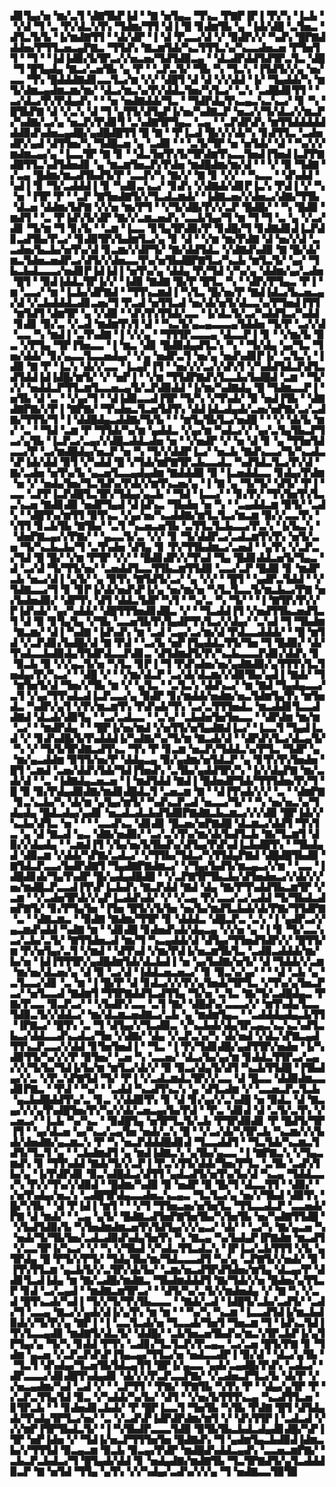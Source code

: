 ▟▊▜▄▞▅▝▆▞▃▜▝▟▇▜▙▛▐▟▝▝▇▝▅▜▄▃▝▜▚▃▝▛▇▛▐▛▐▝▛▞▚▝▐▃▙▝▝▞▟▝▜▝▃▝▛▞▟▃▚▜▚▝▜▟▆▞▜▜▝▟▐▝█▝▊▟▆▜▙▝▄▝▐▟▞▟█▝▃▜▅▃▝▟▜▃▜▞▙▝▐▞▆▟▇▜▜▝▝▟▞▟▛▝▐▝▟▝▛▃▃▞▟▝▞▝▉▟▛▞▞▝▚▟▚▝█▛▇▟▟▟▅▞▛▜▜▃▅▃▄▛▇▃▝▜▜▟▚▝▇▃▆▜▟▞▚▃▜▜▜▃▚▞▚▃▃▟▅▃▅▝▛▜▅▜▜▝▝▜▝▝▐▟▐▟▉▞▙▜▛▃▞▞▅▃▅▞▜▟▜▟▉▃▄▝▝▟▃▟▛▟▟▜▟▜▛▃▜▃▝▟█▝▜▝█▜▄▟▄▝▇▃▞▃▅▜▙▝▄▝▛▝▝▃▛▃▜▞▝▜▙▝▚▝▜▃▚▝▐▜▟▜▞▞▄▝▅▞▃▃▝▜▚▝█▟▟▟▇▟▊▃▃▜▃▞▆▝▞▞▝▟█▜▝▟▝▟▝▞▞▟▟▝▐▞▝▜▄▟▟▞▚▝▆▜▞▟▆▃▄▟▆▃▆▞▆▞▝▟▃▞▆▃▚▞▛▞▟▟▃▜▅▞▚▜▃▞▝▃▚▝▃▟█▟▊▜▜▝▝▃▞▟▃▞▛▞▛▟▄▟▚▝▝▝▅▝▅▟▇▟▟▞▜▃▝▝▜▟▛▟▄▜▚▃▄▃▚▃▚▃▞▝▊▝▚▝█▜▙▛▇▝▟▝▞▃▚▝▟▝▜▝▄▜▜▞▟▜▄▛▐▞▅▞▚▟▇▃▛▝▅▃▞▞▜▞▟▃▞▞▆▃▛▞▚▟▇▞▃▞▄▝▅▃▛▞▛▟▊▜▝▃▚▟▇▜▛▜▄▃▝▃▄▝▝▃▛▟▛▟▚▝▆▜▜▟▟▟▟▟▟▟▉▟▚▟▅▃▄▟█▞▄▟█▟█▜▜▝█▝▇▝▝▛▐▃▟▝█▞▞▞▟▞▚▝▊▟▜▜▃▝▃▟▅▟▛▞▄▟▝▟▜▜▅▞▚▝▜▟█▃▅▝▄▝▃▟▉▝▝▝▃▜▞▜▛▝▅▝▅▜▟▞▝▟▝▝▚▞▞▞▆▟▆▃▄▞▄▝▐▃▃▜▛▝▇▝▊▝▝▟▃▜▅▜▚▜▞▜▛▟▆▜▚▃▃▜▅▟▐▜▅▟▐▃▛▛▇▟█▜▜▃▚▟▜▟▅▟▊▝▄▝▆▃▆▜▅▃▛▞▛▟▅▝▆▟█▟▆▞▆▞▟▝▝▝▞▝▉▝▜▟▇▝▞▃▄▝█▟▆▞▆▃▟▜▙▟▜▞▛▝▃▃▛▞▚▝▇▞▞▝▇▝▊▝▞▞▝▝▚▃▃▝▝▟▚▟▟▝▚▟▐▝▊▝▜▞▃▟▟▟▐▝▊▝▚▟▊▃▚▃▞▝▊▟▚▝▞▟▇▟▞▟▊▛▐▃▚▝▛▟▐▝▞▝▚▝▅▝▐▜▛▝▛▝▝▃▛▝▇▜▅▟▇▜▞▞▜▃▟▃▆▟▞▝▐▟▇▃▅▞▞▟▅▃▞▟▇▞▜▜▙▝▟▃▅▝▟▟▆▞▙▛▇▝▞▞▅▝▆▞▛▜▝▝▞▜▞▟█▞▛▞▞▃▛▝█▟█▞▝▝▚▝█▟▉▝▆▟▜▝▝▃▝▛▐▟▚▜▞▟▛▝▇▞▞▃▆▃▅▟▚▝▃▃▙▜▄▞▜▝▆▝▜▝▜▝▃▝▄▝▞▃▞▟▊▝▜▞▆▝▜▝▊▞▙▝▝▃▆▝▐▃▃▝▊▜▄▜▛▟▉▞▛▝▊▟█▞▜▝▊▟▇▟▊▟▐▃▛▟▊▃▟▜▙▞▛▃▞▝▊▟▉▜▛▞▙▟▆▜▃▞▄▝▊▝▟▝▝▞▆▝▆▞▛▟▇▝▟▝▅▞▞▟▝▃▃▟▅▞▙▃▙▞▅▜▚▞▟▝▊▃▆▞▞▟▛▜▞▝▇▞▟▟▜▟▃▝▞▟▇▟▚▟▉▝▇▝█▞▟▞▆▃▜▟▅▃▅▟▛▃▞▟▜▞▞▟▅▃▃▜▚▞▅▜▙▟█▛▇▜▃▞▚▃▙▝▆▜▃▜▞▝▄▞▝▜▙▃▙▟▃▃▃▞▅▟▊▛▐▟▐▟▐▝▅▜▚▞▄▝▟▟▄▝▛▞▜▟▝▞▚▞▄▝▟▟▆▞▄▞▃▟▅▝█▜▝▝▉▟▐▟▟▃▜▛▐▞▞▝▐▟▉▝▇▟▇▝█▞▛▝█▜▃▝▚▝▝▟▛▞▛▜▄▃▝▛▐▝▆▝▃▃▞▝▆▝▐▃▙▞▟▛▇▟▝▝▜▜▚▃▆▟▐▝▚▜▃▝█▞▅▞▛▝▇▟▐▟▃▞▙▃▅▃▄▞▟▝▞▃▙▟▟▟▃▟▊▃▅▞▜▝▛▃▟▝▅▜▜▃▟▝▅▞▟▞▅▜▞▟▃▃▚▞▛▜▅▟▐▜▜▝▆▜▟▜▝▟▆▜▛▝▄▝▞▟▉▝▝▟▚▜▚▜▜▟▞▃▃▝▐▞▟▃▜▞▃▞▚▟▟▜▃▞▚▟▟▝▊▟▊▝▉▞▃▝▞▃▟▝▆▟▆▜▚▜▝▟▝▝▚▃▜▞▄▃▄▃▃▃▄▜▟▟▅▝▜▞▛▝▃▞▞▟▝▃▃▝▚▝▆▟▐▝▃▜▚▟▇▝▐▝▞▞▄▝▝▜▜▜▛▃▃▃▄▝▟▃▃▛▐▝▊▝▝▞▆▞▙▝▉▃▝▞▛▜▄▝▜▛▐▜▅▃▃▝▐▝▆▃▝▟▊▝█▟▉▟▄▟▜▃▚▝▚▝▝▜▞▟▄▝▄▞▜▃▝▜▅▞▟▟▞▝▊▞▄▃▃▜▃▃▅▟▄▞▝▞▄▝▅▟▛▃▜▝▅▞▄▝▅▟▚▟▊▛▐▞▝▃▜▃▚▝▐▟▉▝▇▝▛▝▐▃▚▝▟▞▞▃▃▝▐▃▄▛▐▜▝▝▅▞▞▞▃▞▞▟▚▜▝▞▚▟▟▜▟▃▛▟▜▃▟▜▟▟▐▟▐▟█▞▆▜▞▝▞▝▅▛▐▝▝▞▆▝▜▜▟▛▇▟▚▜▃▃▙▞▙▟█▟▝▃▆▝▝▜▞▞▞▝▅▟▟▃▛▜▜▃▆▜▃▃▅▃▄▜▞▃▛▟▉▟▟▝▐▞▆▞▚▟▇▟▄▝█▝▜▟▆▃▃▛▐▝▅▜▙▝▟▝▃▝▝▞▄▞▜▝▝▟▐▟▉▃▃▟▐▜▛▝▜▞▚▝▞▜▚▟▞▝▉▝▅▟▐▜▙▝▝▟▇▟▇▛▇▞▞▛▐▝▇▛▇▞▝▜▚▟▅▃▜▃▅▜▟▜▚▝▟▟▐▟▃▟▄▟▞▃▅▞▅▛▇▞▃▞▃▟▇▞▜▜▜▞▜▝▐▝▟▟█▟▄▃▟▟▇▞▜▞▙▝▝▝▆▜▄▜▙▜▃▞▅▟█▝▝▝▞▝▟▞▙▝▆▞▝▃▝▝▜▟▝▃▆▝▛▝▜▜▟▞▚▞▆▝▄▟▟▃▝▞▄▞▆▝▚▟▃▞▞▝▄▞▃▜▄▜▙▃▛▜▃▞▄▜▙▝▐▃▛▃▞▃▄▞▞▟█▃▟▟▃▟▅▝▅▝▝▞▅▟▛▝▞▝▅▝▟▝▊▝▄▝▜▜▅▜▟▃▃▞▛▝▃▞▆▟█▟▄▞▅▃▛▝▅▝▚▝▜▞▞▟▟▛▐▃▞▝▅▃▙▝▇▟▚▃▃▞▜▞▚▃▟▃▚▛▐▟▞▟▟▝▉▜▝▞▚▟▟▝█▝▞▜▟▞▆▛▇▜▛▃▙▃▃▟▃▝▚▟▜▟▃▜▃▞▛▞▟▝▇▞▃▟▅▝▅▜▚▞▙▝▄▃▅▜▃▃▄▟▄▟▆▝▇▟▟▟▉▝▉▝▐▃▅▟▟▃▃▝▊▟▄▞▛▟▆▝▅▝▞▝▅▟▄▜▅▞▜▃▜▟▚▞▛▟▞▞▆▜▚▃▅▞▄▝▐▝▇▝▄▝▜▞▜▞▝▟▜▞▝▛▐▝▃▃▝▃▛▛▐▃▛▟█▜▃▜▛▞▜▟▄▞▄▃▙▝▝▜▟▝▐▃▃▞▝▝▊▞▛▞▝▜▚▜▅▜▚▜▃▃▚▃▅▝▇▟▊▟▉▝▅▟▛▜▄▟▝▟▐▟▚▃▝▜▙▟▅▝▅▝▚▝▝▃▄▟▟▃▆▝▉▜▞▝▃▟▚▝▝▟█▜▚▞▆▜▜▝▉▜▚▃▝▞▄▞▅▞▚▃▟▟▇▞▆▜▃▜▃▞▆▃▆▝▉▞▞▃▃▜▚▝▚▜▜▝▊▃▙▜▙▝▇▜▙▞▝▃▜▝▚▃▅▃▅▜▙▝▃▜▜▃▜▃▙▃▃▞▛▃▚▝▐▞▙▃▚▝▝▟▅▛▇▃▄▞▞▛▇▞▝▝▄▃▃▜▞▃▝▞▞▝▊▝▜▞▟▟▛▃▞▃▟▃▆▜▚▜▚▝▅▜▞▃▅▝▜▞▚▃▙▃▙▞▜▝▃▜▚▟▅▝▟▜▄▝▊▝▛▞▜▜▙▟▆▃▞▃▅▟▝▝▄▜▚▝▞▃▛▃▞▜▟▝█▝█▞▝▞▆▝▛▜▛▝▞▞▝▝█▟▊▟▛▞▞▜▚▟▝▜▄▝█▟▊▟▟▃▅▜▞▜▄▃▝▟▝▃▞▟▝▜▞▜▜▞▅▞▝▃▅▟▟▜▃▃▜▜▙▃▆▜▜▟▉▝▃▃▞▃▛▝█▟▉▝▊▝▆▟▛▃▙▝▅▃▞▟▐▝▄▜▞▝▄▝▉▜▚▝▇▜▟▜▞▃▞▝▄▝▞▞▝▝█▜▝▝▄▟▛▃▜▟▟▝▝▞▜▟▇▃▃▞▜▝▊▝▊▛▐▞▟▞▅▟▚▛▐▞▄▝▅▞▆▞▅▝▚▜▃▜▃▃▜▞▆▃▙▃▞▛▇▝▅▞▙▟▅▟▉▞▝▟▛▜▚▝▟▜▝▟▟▃▜▟▛▝▚▜▝▝▚▞▃▝▚▝▜▞▝▝▐▝▇▜▛▞▛▞▞▛▐▟▚▟▞▝▄▞▚▟▟▞▝▟█▜▜▜▅▟▊▟█▃▝▞▝▝▜▃▟▟▐▜▝▞▅▟▜▜▙▃▅▟▜▃▜▝▟▝▉▝▊▜▄▜▄▝▞▜▙▝▃▃▅▜▙▜▚▜▄▟▛▜▚▜▃▞▞▟▄▞▝▃▚▟▝▜▝▜▙▟▆▝▇▃▆▞▝▟▐▝▚▟▇▝▐▟▚▟▚▝▆▝▃▟▝▃▄▞▃▞▆▞▟▝▛▟▃▃▟▟▟▞▝▝█▝▆▜▟▝▞▃▛▟▊▞▙▟█▞▟▝▇▝▛▟▝▝▃▞▙▝▅▛▐▜▄▟▟▃▜▜▞▜▅▝▜▝█▟▉▞▝▟▞▜▚▟▃▃▙▟▉▟▄▜▜▟▛▟▃▃▛▟▊▃▝▟▜▟▆▟▜▞▛▞▚▃▙▃▃▃▛▟▊▞▟▟▚▝▊▝▉▃▙▝▉▝▞▞▄▃▜▞▅▝▚▜▃▝▊▛▐▝▜▝▛▟▚▟▅▞▅▞▄▟▇▟▉▞▄▜▜▜▚▜▃▜▅▟▄▞▛▞▚▃▞▝▝▟█▝▞▝▝▞▆▞▟▃▛▝▃▞▟▞▟▃▆▞▞▟▉▜▙▞▄▟▐▝▇▟▞▝▜▝▆▜▅▜▞▟▝▜▅▞▞▜▙▝▆▝▞▝▄▜▃▝▝▃▜▃▚▝▟▟▚▃▞▝▆▝▇▟▝▜▄▟▄▃▃▞▃▜▝▞▄▞▜▜▚▟▃▟▐▃▛▃▃▞▄▝▉▟▛▝▊▞▆▟▟▞▅▟▆▞▅▃▜▟▆▜▄▜▚▝▆▜▅▟▃▝▚▟▛▞▄▜▝▞▛▞▆▃▆▜▚▝▛▟▚▟▞▜▚▝▃▞▃▜▜▜▅▟▃▝▆▃▟▟▊▜▃▃▟▟▇▟▝▟▃▟▞▟▉▜▄▝▝▃▞▃▟▃▃▝▝▃▚▞▝▃▙▟▅▜▅▜▅▃▃▝▝▟▛▟▆▝▆▞▆▝▃▞▝▝▆▟▛▟▄▝▝▝█▛▐▞▅▞▆▟▝▞▅▜▜▞▅▜▄▟▇▟▐▃▞▝▐▃▃▜▝▜▄▟▐▃▟▝▞▝▊▟▚▟█▞▙▜▚▟▟▟▐▞▚▟▇▞▚▞▜▞▆▝▇▃▟▞▟▝▝▟▛▟▚▜▃▞▟▃▄▜▞▝▚▝▞▝▜▞▙▜▛▟▇▃▟▜▚▃▝▜▚▝▛▝▊▃▆▝▅▃▛▞▜▟▟▃▚▞▛▜▃▝▜▟▛▝▄▝▆▞▄▃▟▟▆▝▉▜▜▞▅▞▛▝▟▟▄▃▄▝▉▞▄▟▆▞▅▜▟▃▛▝▄▝▊▜▚▜▚▜▅▟▅▝█▜▝▃▆▟▝▃▅▞▟▟▚▜▟▞▜▟▐▜▅▟▚▝▃▜▙▞▄▟▟▜▛▞▚▝▐▞▞▟▄▛▇▝▆▞▃▟▞▟▝▝▃▝▐▟▇▟▄▃▅▃▅▝▐▝▆▟▜▟▟▝▇▟▐▝█▟▅▟▛▜▟▞▜▜▜▟▅▞▛▞▜▝█▝▉▝▉▞▛▟▄▟▉▟▇▞▆▟▊▟█▟▃▜▝▃▅▃▆▝▇▝▝▟▐▜▚▟▞▞▞▝▃▝▝▟▆▛▇▝▊▃▚▃▙▞▚▝▟▞▆▝▄▜▄▞▆▜▞▝▚▟▚▃▛▃▟▝▅▃▃▞▜▞▝▝▚▝▅▞▅▃▚▞▜▟▄▟▄▝█▟▃▟▄▞▄▟▊▝▅▃▟▃▟▃▙▟▜▟▉▛▇▟▇▃▙▃▆▃▞▞▞▟▉▝█▛▐▟▞▞▚▃▙▞▟▜▃▝▅▝▝▝▝▃▃▟▚▃▝▟▊▟▊▝█▃▅▞▅▛▇▟█▝▟▃▆▃▞▟▟▜▝▜▚▜▃▝▄▝▟▝▇▃▟▝▄▃▝▟▇▞▅▟▉▞▝▃▞▃▚▜▚▞▆▞▟▞▙▟▜▃▙▝▇▞▜▃▆▜▝▟▉▞▞▟▄▟▄▝▝▃▆▟▐▜▝▞▙▞▅▞▙▜▙▟▚▞▟▜▄▞▛▟▚▟▐▃▙▟█▜▚▝▝▜▙▟▄▟▝▟▉▃▆▝▞▟▟▞▚▛▇▞▃▟▃▞▝▞▜▜▙▞▜▟▃▞▚▜▜▟▄▛▇▟▝▟█▟█▜▙▟▉▝▇▜▟▃▛▃▃▞▙▟▛▟▇▜▝▜▄▟▇▛▇▟▆▃▞▝▞▜▄▞▙▟▜▞▆▃▄▃▞▞▆▝▝▃▃▝▐▟█▟▊▟▞▜▄▜▚▟▛▝█▞▄▟▄▟█▟█▝▝▞▃▛▇▜▛▜▙▃▙▞▟▜▅▟▅▃▞▞▟▞▞▞▅▞▆▟█▃▛▃▃▟▐▜▚▛▐▃▙▟▚▝▇▃▛▟▟▝▇▟▝▟▄▝▇▞▛▜▚▟▟▜▙▃▆▜▛▝▞▃▆▝▝▞▃▟▅▜▛▟▞▞▄▛▐▃▟▟▚▟▞▝▞▝▞▃▄▝▛▞▃▃▞▃▞▃▟▟▝▜▞▜▙▟▃▟▅▛▇▜▞▝▊▞▛▜▄▜▅▝▐▜▅▝█▜▞▞▙▜▅▝▅▞▙▞▆▟▜▃▙▟▞▟▞▛▇▞▜▜▟▛▇▝▃▝▝▟▇▃▆▃▝▝▉▟▇▝▇▟▆▞▜▜▛▝▊▝▟▟▟▃▝▟█▃▛▃▝▃▚▝▐▝▄▟▛▃▞▞▄▃▆▟▚▟▟▝▚▟▇▝▆▝▝▟▊▟█▝▊▟▅▟▚▟▞▟▄▃▄▝▞▞▅▝▄▝▐▝▊▝▜▞▃▃▚▃▞▃▙▞▃▜▞▝▇▜▜▟▅▃▟▝▆▞▜▝▚▃▄▟▟▞▟▝▟▜▄▞▜▜▅▟▜▟▛▞▞▝█▜▜▞▆▝▛▞▅▜▄▞▃▜▝▞▆▟▝▝▟▜▚▟▝▞▆▞▛▟▐▞▅▃▆▜▙▜▃▝▃▟▉▃▟▟▟▞▆▞▙▞▅▝▐▟▐▜▜▜▛▞▄▟█▟▆▜▟▞▟▃▙▟▐▝▅▝▄▞▙▟▇▞▅▜▞▝▟▝▜▟▟▞▞▃▆▝▆▞▅▞▟▃▅▞▄▝▟▝▉▝▃▞▟▝▐▟▟▃▅▃▅▃▞▝▊▝▉▃▚▞▄▞▝▝▝▟▝▃▙▝▄▝▃▜▃▃▞▟▊▝▃▝▆▝▐▝█▞▛▝▟▝▊▟▃▞▞▞▛▞▄▜▅▟▞▜▛▜▃▝▞▜▚▞▄▜▅▃▛▃▞▝▅▜▃▃▟▝▇▟▆▜▝▜▜▛▇▟▟▜▃▟▜▜▄▝▜▞▅▝▃▜▃▝▇▞▜▞▃▟█▟▄▃▝▛▇▞▛▃▃▝▉▃▛▃▞▝▝▞▙▟▛▞▃▃▝▃▜▝▇▞▝▟█▟▚▞▃▃▃▞▞▝▆▜▚▟▄▜▃▃▜▟▉▃▜▞▞▟▟▃▞▝▆▞▟▃▆▃▅▟▇▃▞▃▙▝▄▝▆▟▆▜▄▃▝▝▃▟▟▟▄▟▄▃▙▜▜▝▐▛▇▃▞▝█▜▚▝▃▝▜▝▟▜▄▞▞▜▃▟▉▃▝▞▚▃▙▟▞▟▄▜▛▃▄▃▚▃▚▃▚▟▜▃▙▃▞▟▟▃▃▟▚▃▟▃▞▜▅▝▞▟▇▞▝▟▄▝▞▃▛▃▚▞▚▝▟▞▅▟▝▞▟▃▚▛▇▃▄▟▜▜▚▃▛▃▃▞▞▟▟▝▊▜▅▜▅▟▐▝▝▜▃▝▐▝▛▞▜▟▊▟█▞▄▟▜▜▛▞▅▟▅▝▐▞▚▟▉▜▜▞▚▞▞▞▛▝▉▜▅▞▝▃▅▝▚▝▃▃▅▞▝▟▃▞▙▞▄▞▆▝▊▟▟▃▜▜▛▃▞▃▄▞▞▞▜▞▙▞▜▟▐▞▙▞▆▝▆▜▃▞▟▞▞▝▉▝▉▃▞▟▄▜▞▟▜▝▚▃▙▜▜▟█▝▐▜▙▟▄▞▞▃▝▞▛▃▚▛▇▜▟▝▜▞▝▛▐▝▞▃▟▃▆▟▃▜▛▞▞▃▃▝▟▝█▃▃▝▟▟▉▟▆▃▃▟▊▛▇▃▝▝▛▟▝▝▚▞▝▝▃▟▟▝▚▃▟▜▚▃▚▝▄▝▟▜▃▟▆▝▞▝▃▃▅▃▛▃▜▃▙▝▄▃▙▟█▟▟▜▚▞▃▝▊▃▝▞▟▟▉▜▚▝▊▝▟▝▊▞▄▞▞▃▚▟█▝▅▝▉▟▃▝▟▝▇▃▄▞▞▞▄▜▚▟█▜▅▞▛▞▚▞▞▟▞▃▅▃▄▞▙▞▛▟▝▝▛▃▝▟▊▟▝▟▝▃▜▞▃▜▚▝▞▃▅▃▞▝▐▃▙▝▚▞▚▃▝▝▉▟█▜▄▝▅▜▛▜▃▜▞▃▙▝▛▜▛▟▉▟▊▝▛▝█▟▜▞▜▛▐▜▝▝▄▞▟▃▅▝▄▞▚▃▞▃▄▜▅▝▅▟▞▃▚▝█▝▝▞▃▞▟▞▚▜▛▃▙▝▚▃▆▞▞▞▙▟▞▟▅▟▇▞▄▃▆▃▚▝▛▝▚▝▅▃▛▟▟▟█▟▊▟▝▜▃▃▟▟▜▝▝▜▃▜▟▞▚▃▆▃▜▟▜▞▜▃▜▝▄▝▝▃▙▟▆▟▜▝▄▝▆▟▐▟▇▃▚▝▄▜▙▞▄▃▃▝▐▝▇▛▇▃▚▝▞▜▄▃▆▟▚▝▊▝▜▜▚▟▟▝▇▟▞▜▞▞▃▛▐▝▛▃▚▜▜▞▟▟▞▜▅▞▛▜▃▝▃▜▙▝▃▟▚▜▙▞▄▝▐▞▛▟▛▟▊▝▉▃▚▟█▟▃▞▟▜▜▝▄▟▃▟▜▞▅▜▚▞▙▞▟▝▚▃▄▝▜▟▟▃▃▞▚▝▛▞▞▜▚▞▞▟▉▟▝▝█▟▆▞▚▟▉▝▉▝▅▟▛▝▉▝█▞▜▝▟▃▃▜▜▝▝▟▉▞▝▞▅▜▚▟▄▞▅▃▚▝▃▟█▜▛▟▄▃▃▟▅▃▚▃▄▃▝▜▃▜▃▞▄▝▅▞▞▜▙▟▝▟▉▜▚▝█▞▚▜▙▝▝▟▝▛▐▟▐▝▆▜▝▝▝▞▜▝▜▜▅▃▅▞▅▜▅▜▃▝▜▜▃▃▟▃▛▝▃▃▅▟▞▛▇▝▟▝▆▟▞▝▝▃▄▝▄▜▞▝█▟▇▃▟▜▅▛▇▜▅▜▙▞▚▜▅▜▙▝▅▞▚▟▇▜▜▟█▝▝▞▙▟▜▟▉▞▙▝▚▜▅▟▆▟▆▃▅▜▚▜▟▜▄▞▞▞▄▃▞▝▟▞▝▝▃▞▚▝▇▞▄▃▅▝▚▝▅▟▞▜▞▜▙▜▅▞▃▟▃▟▉▟▚▟▄▜▅▜▚▝▚▝▇▃▄▝▚▞▙▟▄▛▐▛▇▟▆▝▆▃▟▜▝▞▃▃▜▛▐▞▚▃▞▝▞▝▚▝▞▜▙▟▝▞▚▟▃▜▜▃▟▃▚▝▐▛▐▃▞▃▙▜▜▜▝▞▙▝▄▜▛▟▄▝█▝▛▜▞▞▛▜▞▝▜▟▄▜▙▞▆▞▜▟▃▃▃▟▜▝▚▞▄▝▃▛▇▜▞▞▅▟▞▝▉▝▐▜▚▜▜▃▆▝▄▃▙▜▞▞▃▜▛▞▟▞▙▞▝▃▆▞▅▃▟▜▛▟▜▟▅▞▆▜▄▝▟▃▄▞▛▝▟▟▊▜▃▟▐▟▄▝▆▝▇▞▃▟█▞▆▟▇▃▝▜▙▟▆▟▟▟▜▝▇▞▜▟▞▞▅▝█▟▅▞▄▜▜▃▛▝▊▟▝▃▞▃▄▟▝▝▆▟▇▃▆▜▛▃▞▝▝▟▜▞▚▞▃▜▞▞▆▟▅▟▄▝▞▝▇▝▚▝▞▃▟▝█▜▚▃▟▞▚▟▐▝▜▞▞▜▞▜▚▜▙▃▃▃▝▝▇▟▞▃▟▝▐▟█▜▞▃▙▞▃▟▜▞▝▃▟▞▜▝▃▃▄▝▇▃▞▞▄▟▞▟▐▞▄▜▚▝▆▝▆▝▝▝▚▞▚▝▚▃▆▝▐▃▃▟▜▟▐▞▆▃▙▟▉▟▞▞▜▞▛▞▄▝▇▛▐▝▐▝▃▃▜▃▟▞▅▝▜▃▃▟▞▜▅▜▝▜▅▃▆▝▜▝▐▟▚▃▜▟▐▜▚▜▃▃▄▟▊▝▆▟▇▜▞▟▃▜▞▝▟▟█▞▝▃▙▜▅▃▅▜▙▟▚▞▆▃▚▜▛▃▙▛▐▞▄▜▛▜▄▞▄▝▜▞▚▝▊▟▟▝▛▜▚▝▃▟▊▞▜▃▜▃▛▞▛▃▄▃▝▃▞▃▅▝█▜▞▛▇▝▊▝▜▟▆▝▄▃▅▝▞▃▛▃▛▟▚▛▐▜▄▃▄▞▜▜▃▞▅▝▅▟▃▃▟▛▐▝▉▞▟▝▝▟▃▞▄▜▙▝▝▜▃▜▝▟▚▟▄▞▜▃▅▜▙▜▟▃▄▜▜▝█▛▐▞▄▃▃▝▄▟▞▃▄▟█▞▛▟▚▝▃▟▃▞▝▟▛▃▃▃▞▟▊▟█▜▚▟▄▟▊▝▟▞▞▞▛▃▛▃▃▛▇▞▝▞▃▟▅▃▛▜▃▞▙▝▟▞▛▝▞▞▅▃▄▟▆▞▚▟▝▃▟▝▞▝▝▃▛▜▜▝▝▛▇▞▝▛▇▜▙▝▚▜▚▝▛▝▝▟▄▞▄▜▛▝▛▝▞▃▛▃▜▜▄▜▟▝▉▃▝▞▚▟▟▞▚▞▙▞▝▟▜▝▝▞▅▞▙▜▜▜▚▃▄▝▚▃▟▜▜▃▅▝▊▜▛▃▙▝▝▝▊▟▅▟▊▃▙▟▞▝▛▝█▛▐▃▃▜▝▜▅▜▙▝▚▜▙▝▛▟▇▝█▜▝▟▜▟▄▟▞▜▚▟▄▜▛▜▃▞▅▞▝▃▝▞▃▟▚▛▐▟▛▟▛▟▆▞▆▜▝▞▝▟▚▜▜▛▐▝▃▟▃▟▝▞▞▞▆▛▐▜▛▜▙▟▃▜▞▝▐▝▚▜▙▟▛▃▃▃▜▟▉▝▉▜▙▜▙▃▙▟▃▟▄▟▊▟█▞▚▛▐▜▛▝▅▛▐▟▅▝▞▝▜▟▐▞▅▃▛▜▜▜▅▜▅▝█▟▇▟▚▝▜▝▄▟▆▜▄▃▙▟▉▟▐▟▆▃▙▞▞▜▜▜▟▝▉▃▄▃▆▝▉▃▙▝▉▃▄▞▛▟▛▝▆▟█▟▚▟▟▃▄▟▚▝▃▃▅▃▆▛▇▞▝▃▙▃▛▃▙▟▃▞▜▝█▜▄▟▞▟▟▝▊▝▅▟▄▟▇▞▆▟▇▜▙▝▜▃▜▛▇▟▜▞▄▜▃▟▟▟▉▃▛▝▇▝▅▜▟▝▜▜▄▝▄▜▚▝▞▞▚▟▄▞▃▟▚▞▞▞▄▝▜▝▅▟▇▃▃▜▉▜▉
